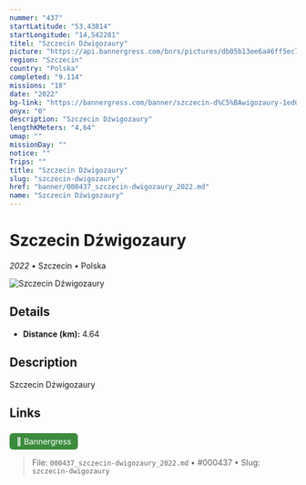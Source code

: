 ```yaml
---
nummer: "437"
startLatitude: "53,43814"
startLongitude: "14,542281"
titel: "Szczecin Dźwigozaury"
picture: "https://api.bannergress.com/bnrs/pictures/db05b13ee6a46ff5ec7d822b6747bb6c"
region: "Szczecin"
country: "Polska"
completed: "9.114"
missions: "18"
date: "2022"
bg-link: "https://bannergress.com/banner/szczecin-d%C5%BAwigozaury-1ed0"
onyx: "0"
description: "Szczecin Dźwigozaury"
lengthKMeters: "4,64"
umap: ""
missionDay: ""
notice: ""
Trips: ""
title: "Szczecin Dźwigozaury"
slug: "szczecin-dwigozaury"
href: "banner/000437_szczecin-dwigozaury_2022.md"
name: "Szczecin Dźwigozaury"
---
```

# Szczecin Dźwigozaury

*2022* • Szczecin • Polska

![Szczecin Dźwigozaury](https://api.bannergress.com/bnrs/pictures/db05b13ee6a46ff5ec7d822b6747bb6c)



## Details
- **Distance (km):** 4.64






## Description
Szczecin Dźwigozaury



## Links
<a href="https://bannergress.com/banner/szczecin-d%C5%BAwigozaury-1ed0" style="display:inline-block;margin:6px 8px 0 0;padding:6px 12px;background:#3c8b3c;color:#fff;text-decoration:none;border-radius:6px;">🔗 Bannergress</a>




> File: `000437_szczecin-dwigozaury_2022.md` • #000437 • Slug: `szczecin-dwigozaury`
